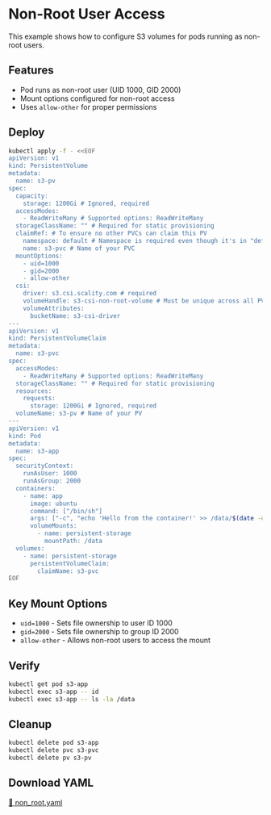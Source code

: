 # Non-Root User Access

This example shows how to configure S3 volumes for pods running as non-root users.

## Features

- Pod runs as non-root user (UID 1000, GID 2000)
- Mount options configured for non-root access
- Uses `allow-other` for proper permissions

## Deploy

```bash
kubectl apply -f - <<EOF
apiVersion: v1
kind: PersistentVolume
metadata:
  name: s3-pv
spec:
  capacity:
    storage: 1200Gi # Ignored, required
  accessModes:
    - ReadWriteMany # Supported options: ReadWriteMany
  storageClassName: "" # Required for static provisioning
  claimRef: # To ensure no other PVCs can claim this PV
    namespace: default # Namespace is required even though it's in "default" namespace.
    name: s3-pvc # Name of your PVC
  mountOptions:
    - uid=1000
    - gid=2000
    - allow-other
  csi:
    driver: s3.csi.scality.com # required
    volumeHandle: s3-csi-non-root-volume # Must be unique across all PVs
    volumeAttributes:
      bucketName: s3-csi-driver
---
apiVersion: v1
kind: PersistentVolumeClaim
metadata:
  name: s3-pvc
spec:
  accessModes:
    - ReadWriteMany # Supported options: ReadWriteMany
  storageClassName: "" # Required for static provisioning
  resources:
    requests:
      storage: 1200Gi # Ignored, required
  volumeName: s3-pv # Name of your PV
---
apiVersion: v1
kind: Pod
metadata:
  name: s3-app
spec:
  securityContext:
    runAsUser: 1000
    runAsGroup: 2000
  containers:
    - name: app
      image: ubuntu
      command: ["/bin/sh"]
      args: ["-c", "echo 'Hello from the container!' >> /data/$(date -u).txt; tail -f /dev/null"]
      volumeMounts:
        - name: persistent-storage
          mountPath: /data
  volumes:
    - name: persistent-storage
      persistentVolumeClaim:
        claimName: s3-pvc
EOF
```

## Key Mount Options

- `uid=1000` - Sets file ownership to user ID 1000
- `gid=2000` - Sets file ownership to group ID 2000  
- `allow-other` - Allows non-root users to access the mount

## Verify

```bash
kubectl get pod s3-app
kubectl exec s3-app -- id
kubectl exec s3-app -- ls -la /data
```

## Cleanup

```bash
kubectl delete pod s3-app
kubectl delete pvc s3-pvc
kubectl delete pv s3-pv
```

## Download YAML

[📁 non_root.yaml](assets/non_root.yaml)
